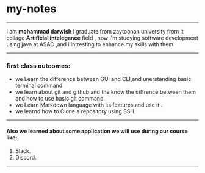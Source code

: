 # my-notes
---
I am **mohammad darwish** i graduate from zaytoonah university from it collage **Artificial intelegance** field , now i'm studying software development using java at ASAC ,and i intresting to enhance my skills with them.

---

### first class outcomes:

- we Learn the difference between GUI and CLI,and unerstanding basic terminal command.
- we learn about git and github and the know the diffrence between them and how to use basic git command.
- we Learn Markdown language with its features and use it .
- we learnd how to Clone a repository using SSH.
---

#### Also we learned about some application we will use during our course like:

1. Slack.
2. Discord.

---
